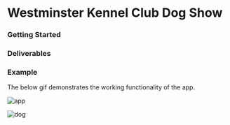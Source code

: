 # Westminster Kennel Club Dog Show

<!-- You are responsible for managing the website for the Westminster Kennel Club Dog Show. These dog owners are _very_ competitive. We need to make sure that they can view all the competition (the other dogs) and edit their dog's information. -->

### Getting Started

<!-- You will be using the [json-server](https://github.com/typicode/json-server) package to mock an external API. You can make the same RESTful requests to this server that you would to any API. If you haven't yet, install json-server.
```bash
npm install -g json-server
```

Then run the server with:
```bash
json-server --watch db.json
```

This will serve your code on http://localhost:3000. -->

### Deliverables

<!-- - On page load, render a list of already registered dogs in the table. You can fetch these dogs from http://localhost:3000/dogs. -->
<!-- - The dog should be put on the table as a table row. The HTML might look something like this `<tr><td>Dog *Name*</td> <td>*Dog Breed*</td> <td>*Dog Sex*</td> <td><button>Edit</button></td></tr>` -->
<!-- - Make a dog editable. Clicking on the edit button next to a dog should populate the top form with that dog's current information.
- On submit of the form, a PATCH request should be made to http://localhost:3000/dogs/:id to update the dog information (including name, breed and sex attributes). -->
<!-- - Once the form is submitted, the table should reflect the updated dog information. There are many ways to do this. You could search for the table fields you need to edit and update each of them in turn, but we suggest making a new get request for all dogs and rerendering all of them in the table. Make sure this GET happens after the PATCH so you can get the most up-to-date dog information. -->

### Example
The below gif demonstrates the working functionality of the app.

![app](assets/app.gif)

![dog](assets/dog-show.jpg)
